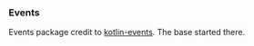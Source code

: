 ### Events

Events package credit to [kotlin-events](https://github.com/stuhlmeier/kotlin-events). The base started there.